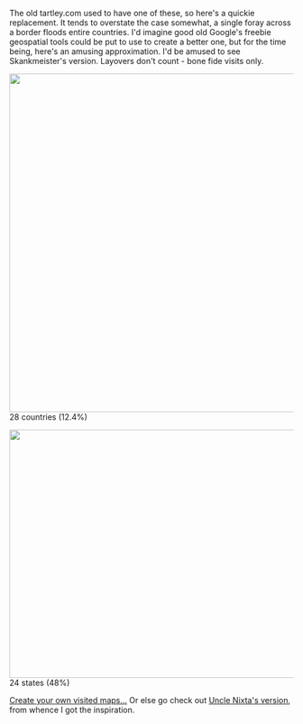 <!--
.. title: Countries and US States visited
.. slug: countries-and-us-states-visited
.. date: 2007-05-23 14:13:40-05:00
.. tags: journal,refried
.. link: 
.. description: 
.. type: text
-->


The old tartley.com used to have one of these, so here's a quickie
replacement. It tends to overstate the case somewhat, a single foray
across a border floods entire countries. I'd imagine good old Google's
freebie geospatial tools could be put to use to create a better one, but
for the time being, here's an amusing approximation. I'd be amused to
see Skankmeister's version. Layovers don't count - bone fide visits only.

<img src="http://chart.apis.google.com/chart?cht=map:fixed=-70,-180,80,180&chs=450x300&chf=bg,s,336699&chco=d0d0d0,cc0000&chd=s:9999999999999999999999999999&chld=CA|US|MX|MA|AT|HR|CZ|DK|FR|DE|GI|GR|IE|IT|PL|PT|SI|ES|CH|UK|AU|VN|TR|TH|NZ|GB|SE|HU" width="900" height="600" ><br/>
28 countries (12.4%)<br/>

<img src="http://chart.apis.google.com/chart?cht=t&chtm=usa&chs=440x220&chf=bg,s,336699&chco=d0d0d0,cc0000&chd=s:999999999999999999999999&chld=AZCACODCFLIDILIAKYLAMNMTNENVNMNYOHORUTWAWYINWIPA" width="880" height="440" ><br/>24 states (48%)

[Create your own visited maps...](https://douweosinga.com/projects/visited?region=world)
Or else go check out
[Uncle Nixta's version](http://nixtasinks.nixta.com/2007/05/travel-accuratification.html),
from whence I got the inspiration.
